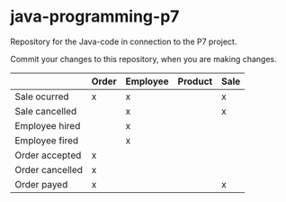 # java-programming-p7
Repository for the Java-code in connection to the P7 project.

Commit your changes to this repository, when you are making changes.

|                  | Order | Employee | Product | Sale |
|------------------|-------|----------|---------|------|
| Sale ocurred     |   x   |    x     |         |   x  |
| Sale cancelled   |       |    x     |         |   x  |
| Employee hired   |       |    x     |         |      |
| Employee fired   |       |    x     |         |      |
| Order accepted   |   x   |          |         |      |
| Order cancelled  |   x   |          |         |      |
| Order payed      |   x   |          |         |   x  |